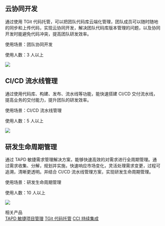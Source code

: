 ## 云协同开发
通过使用 TGit 代码托管，可以把团队代码库云端化管理，团队成员可以随时随地的同步和上传代码，实现云协同开发，解决团队代码库版本管理的问题，以及协同开发时能避免代码冲突，提高团队研发效率。

使用场景：团队协同开发

使用人数：3 人以上

![](http://imgcache.tce.fsphere.cn/static/mc.qcloudimg.com/static/img/f26f3f8f219ef5ce5d69883c02d79d62/image.png)

## CI/CD 流水线管理
通过使用代码库、构建、发布、流水线等功能，能快速搭建 CI/CD 交付流水线，提高业务的交付能力，提升团队的研发效率。

使用场景：CI/CD 流水线管理

使用人数：5 人以上

![](http://imgcache.tce.fsphere.cn/static/mc.qcloudimg.com/static/img/0ab56fddf625b78f5929a1b2b477220e/image.png)

## 研发生命周期管理
通过 TAPD 敏捷需求管理解决方案，能够快速高效的对需求进行全周期管理。通过需求收集、分解，规划并实施，快速响应市场变化，灵活处理需求变更，过程可追溯，清晰更透明。并结合 CI/CD 流水线管理方案，实现研发生命周期管理。

使用场景：研发生命周期管理

使用人数：10 人以上

![](http://imgcache.tce.fsphere.cn/static/mc.qcloudimg.com/static/img/98f95fd1436019b740f47e5cc60b106b/image.png)

相关产品 <br/>[TAPD 敏捷项目管理](http://tce.fsphere.cn/product/tapd)
[TGit 代码托管](http://tce.fsphere.cn/product/TGit) 
[CCI 持续集成](http://tce.fsphere.cn/product/cci) 